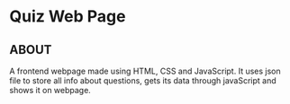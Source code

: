 # Quiz Web Page
## ABOUT
A frontend webpage made using HTML, CSS and JavaScript.
It uses json file to store all info about questions, gets its data through javaScript and shows it on webpage.

